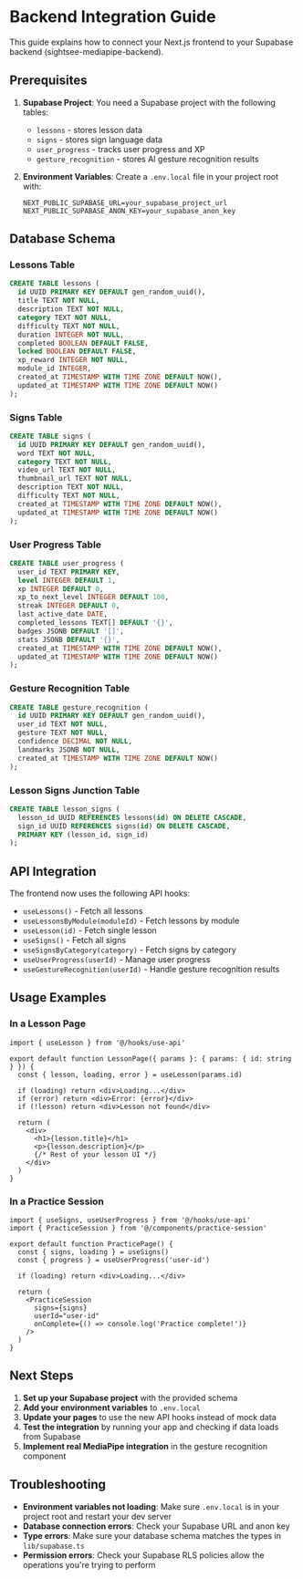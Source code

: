 # Backend Integration Guide

This guide explains how to connect your Next.js frontend to your Supabase backend (sightsee-mediapipe-backend).

## Prerequisites

1. **Supabase Project**: You need a Supabase project with the following tables:
   - `lessons` - stores lesson data
   - `signs` - stores sign language data
   - `user_progress` - tracks user progress and XP
   - `gesture_recognition` - stores AI gesture recognition results

2. **Environment Variables**: Create a `.env.local` file in your project root with:
   ```
   NEXT_PUBLIC_SUPABASE_URL=your_supabase_project_url
   NEXT_PUBLIC_SUPABASE_ANON_KEY=your_supabase_anon_key
   ```

## Database Schema

### Lessons Table
```sql
CREATE TABLE lessons (
  id UUID PRIMARY KEY DEFAULT gen_random_uuid(),
  title TEXT NOT NULL,
  description TEXT NOT NULL,
  category TEXT NOT NULL,
  difficulty TEXT NOT NULL,
  duration INTEGER NOT NULL,
  completed BOOLEAN DEFAULT FALSE,
  locked BOOLEAN DEFAULT FALSE,
  xp_reward INTEGER NOT NULL,
  module_id INTEGER,
  created_at TIMESTAMP WITH TIME ZONE DEFAULT NOW(),
  updated_at TIMESTAMP WITH TIME ZONE DEFAULT NOW()
);
```

### Signs Table
```sql
CREATE TABLE signs (
  id UUID PRIMARY KEY DEFAULT gen_random_uuid(),
  word TEXT NOT NULL,
  category TEXT NOT NULL,
  video_url TEXT NOT NULL,
  thumbnail_url TEXT NOT NULL,
  description TEXT NOT NULL,
  difficulty TEXT NOT NULL,
  created_at TIMESTAMP WITH TIME ZONE DEFAULT NOW(),
  updated_at TIMESTAMP WITH TIME ZONE DEFAULT NOW()
);
```

### User Progress Table
```sql
CREATE TABLE user_progress (
  user_id TEXT PRIMARY KEY,
  level INTEGER DEFAULT 1,
  xp INTEGER DEFAULT 0,
  xp_to_next_level INTEGER DEFAULT 100,
  streak INTEGER DEFAULT 0,
  last_active_date DATE,
  completed_lessons TEXT[] DEFAULT '{}',
  badges JSONB DEFAULT '[]',
  stats JSONB DEFAULT '{}',
  created_at TIMESTAMP WITH TIME ZONE DEFAULT NOW(),
  updated_at TIMESTAMP WITH TIME ZONE DEFAULT NOW()
);
```

### Gesture Recognition Table
```sql
CREATE TABLE gesture_recognition (
  id UUID PRIMARY KEY DEFAULT gen_random_uuid(),
  user_id TEXT NOT NULL,
  gesture TEXT NOT NULL,
  confidence DECIMAL NOT NULL,
  landmarks JSONB NOT NULL,
  created_at TIMESTAMP WITH TIME ZONE DEFAULT NOW()
);
```

### Lesson Signs Junction Table
```sql
CREATE TABLE lesson_signs (
  lesson_id UUID REFERENCES lessons(id) ON DELETE CASCADE,
  sign_id UUID REFERENCES signs(id) ON DELETE CASCADE,
  PRIMARY KEY (lesson_id, sign_id)
);
```

## API Integration

The frontend now uses the following API hooks:

- `useLessons()` - Fetch all lessons
- `useLessonsByModule(moduleId)` - Fetch lessons by module
- `useLesson(id)` - Fetch single lesson
- `useSigns()` - Fetch all signs
- `useSignsByCategory(category)` - Fetch signs by category
- `useUserProgress(userId)` - Manage user progress
- `useGestureRecognition(userId)` - Handle gesture recognition results

## Usage Examples

### In a Lesson Page
```tsx
import { useLesson } from '@/hooks/use-api'

export default function LessonPage({ params }: { params: { id: string } }) {
  const { lesson, loading, error } = useLesson(params.id)
  
  if (loading) return <div>Loading...</div>
  if (error) return <div>Error: {error}</div>
  if (!lesson) return <div>Lesson not found</div>
  
  return (
    <div>
      <h1>{lesson.title}</h1>
      <p>{lesson.description}</p>
      {/* Rest of your lesson UI */}
    </div>
  )
}
```

### In a Practice Session
```tsx
import { useSigns, useUserProgress } from '@/hooks/use-api'
import { PracticeSession } from '@/components/practice-session'

export default function PracticePage() {
  const { signs, loading } = useSigns()
  const { progress } = useUserProgress('user-id')
  
  if (loading) return <div>Loading...</div>
  
  return (
    <PracticeSession 
      signs={signs} 
      userId="user-id"
      onComplete={() => console.log('Practice complete!')}
    />
  )
}
```

## Next Steps

1. **Set up your Supabase project** with the provided schema
2. **Add your environment variables** to `.env.local`
3. **Update your pages** to use the new API hooks instead of mock data
4. **Test the integration** by running your app and checking if data loads from Supabase
5. **Implement real MediaPipe integration** in the gesture recognition component

## Troubleshooting

- **Environment variables not loading**: Make sure `.env.local` is in your project root and restart your dev server
- **Database connection errors**: Check your Supabase URL and anon key
- **Type errors**: Make sure your database schema matches the types in `lib/supabase.ts`
- **Permission errors**: Check your Supabase RLS policies allow the operations you're trying to perform
